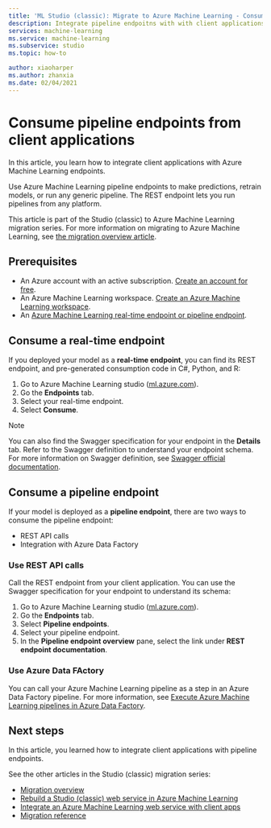 ```yaml
---
title: 'ML Studio (classic): Migrate to Azure Machine Learning - Consume pipeline endpoints'
description: Integrate pipeline endpoitns with with client applications in Azure Machine Learning
services: machine-learning
ms.service: machine-learning
ms.subservice: studio
ms.topic: how-to

author: xiaoharper
ms.author: zhanxia
ms.date: 02/04/2021
---
```


# Consume pipeline endpoints from client applications

In this article, you learn how to integrate client applications with Azure Machine Learning endpoints.

Use Azure Machine Learning pipeline endpoints to make predictions, retrain models, or run any generic pipeline. The REST endpoint lets you run pipelines from any platform. 

This article is part of the Studio (classic) to Azure Machine Learning migration series. For more information on migrating to Azure Machine Learning, see [the migration overview article](migrate-overview.md).

## Prerequisites

- An Azure account with an active subscription. [Create an account for free](https://azure.microsoft.com/free/?WT.mc_id=A261C142F).
- An Azure Machine Learning workspace. [Create an Azure Machine Learning workspace](../how-to-manage-workspace.md#create-a-workspace).
- An [Azure Machine Learning real-time endpoint or pipeline endpoint](migrate-rebuild-web-service.md).


## Consume a real-time endpoint 

If you deployed your model as a **real-time endpoint**, you can find its REST endpoint, and pre-generated consumption code in C#, Python, and R:

1. Go to Azure Machine Learning studio ([ml.azure.com](https://ml.azure.com)).
1. Go the **Endpoints** tab.
1. Select your real-time endpoint.
1. Select **Consume**.

> [!NOTE]
> You can also find the Swagger specification for your endpoint in the **Details** tab. Refer to the Swagger definition to understand your endpoint schema. For more information on Swagger definition, see [Swagger official documentation](https://swagger.io/docs/specification/2-0/what-is-swagger/).


## Consume a pipeline endpoint

If your model is deployed as a **pipeline endpoint**, there are two ways to consume the pipeline endpoint:

- REST API calls
- Integration with Azure Data Factory

### Use REST API calls

Call the REST endpoint from your client application. You can use the Swagger specification for your endpoint to understand its schema:

1. Go to Azure Machine Learning studio ([ml.azure.com](https://ml.azure.com)).
1. Go the **Endpoints** tab.
1. Select **Pipeline endpoints**.
1. Select your pipeline endpoint.
1. In the **Pipeline endpoint overview** pane, select the link under **REST endpoint documentation**.

### Use Azure Data FActory

You can call your Azure Machine Learning pipeline as a step in an Azure Data Factory pipeline. For more information, see [Execute Azure Machine Learning pipelines in Azure Data Factory](../../data-factory/transform-data-machine-learning-service.md).


## Next steps

In this article, you learned how to integrate client applications with pipeline endpoints.

See the other articles in the Studio (classic) migration series:

- [Migration overview](migrate-overview.md)
- [Rebuild a Studio (classic) web service in Azure Machine Learning](migrate-rebuild-web-service.md)
- [Integrate an Azure Machine Learning web service with client apps](migrate-rebuild-integrate-with-client-app.md)
- [Migration reference](migrate-reference.md)